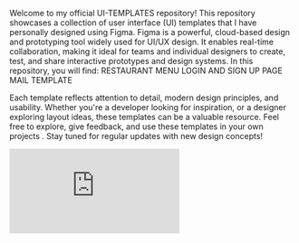 Welcome to my official UI-TEMPLATES repository!
This repository showcases a collection of user interface (UI) templates that I have personally designed using Figma.
Figma is a powerful, cloud-based design and prototyping tool widely used for UI/UX design. It enables real-time collaboration, making it ideal for teams and individual designers to create, test, and share interactive prototypes and design systems.
In this repository, you will find:
RESTAURANT MENU
LOGIN AND SIGN UP PAGE
MAIL TEMPLATE

Each template reflects attention to detail, modern design principles, and usability. Whether you're a developer looking for inspiration, or a designer exploring layout ideas, these templates can be a valuable resource.
Feel free to explore, give feedback, and use these templates in your own projects .
Stay tuned for regular updates with new design concepts!

![image alt](https://github.com/Jyothiakshaya/UI-Templates/blob/1d8221bc3b126a91ae1e6ed8c838cbb80ee4a5c6/Restaurant%20Menu.pdf)
